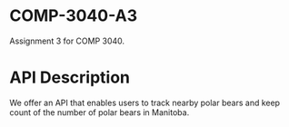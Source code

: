 # COMP-3040-A3
Assignment 3 for COMP 3040.

# API Description
We offer an API that enables users to track nearby polar bears and keep count of the number of polar bears in Manitoba. 


